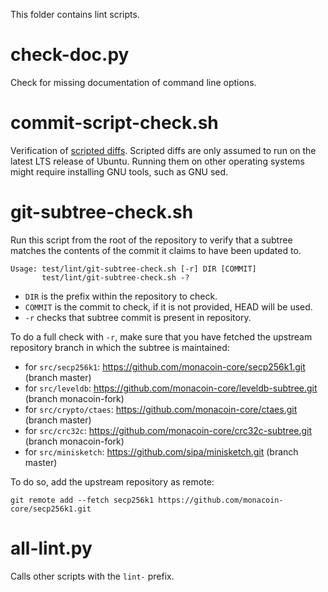 This folder contains lint scripts.

check-doc.py
============
Check for missing documentation of command line options.

commit-script-check.sh
======================
Verification of [scripted diffs](/doc/developer-notes.md#scripted-diffs).
Scripted diffs are only assumed to run on the latest LTS release of Ubuntu. Running them on other operating systems
might require installing GNU tools, such as GNU sed.

git-subtree-check.sh
====================
Run this script from the root of the repository to verify that a subtree matches the contents of
the commit it claims to have been updated to.

```
Usage: test/lint/git-subtree-check.sh [-r] DIR [COMMIT]
       test/lint/git-subtree-check.sh -?
```

- `DIR` is the prefix within the repository to check.
- `COMMIT` is the commit to check, if it is not provided, HEAD will be used.
- `-r` checks that subtree commit is present in repository.

To do a full check with `-r`, make sure that you have fetched the upstream repository branch in which the subtree is
maintained:
* for `src/secp256k1`: https://github.com/monacoin-core/secp256k1.git (branch master)
* for `src/leveldb`: https://github.com/monacoin-core/leveldb-subtree.git (branch monacoin-fork)
* for `src/crypto/ctaes`: https://github.com/monacoin-core/ctaes.git (branch master)
* for `src/crc32c`: https://github.com/monacoin-core/crc32c-subtree.git (branch monacoin-fork)
* for `src/minisketch`: https://github.com/sipa/minisketch.git (branch master)

To do so, add the upstream repository as remote:

```
git remote add --fetch secp256k1 https://github.com/monacoin-core/secp256k1.git
```

all-lint.py
===========
Calls other scripts with the `lint-` prefix.
